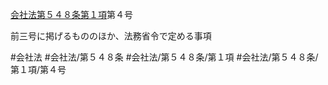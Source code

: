 [会社法第５４８条第１項](会社法＿＿＿＿第５４８条第１項)第４号

前三号に掲げるもののほか、法務省令で定める事項


#会社法
#会社法/第５４８条
#会社法/第５４８条/第１項
#会社法/第５４８条/第１項/第４号
